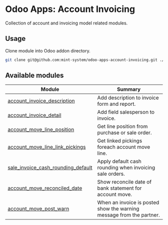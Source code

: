 # Odoo Apps: Account Invoicing

Collection of account and invoicing model related modules.

## Usage

Clone module into Odoo addon directory.

```bash
git clone git@github.com:mint-system/odoo-apps-account-invoicing.git ./addons/account_invoicing
```

## Available modules

| Module                                                                    | Summary                                                              |
| ------------------------------------------------------------------------- | -------------------------------------------------------------------- |
| [account_invoice_description](account_invoice_description/)               | Add description to invoice form and report.                          |
| [account_invoice_detail](account_invoice_detail/)                         | Add field salesperson to invoice.                                    |
| [account_move_line_position](account_move_line_position/)                 | Get line position from purchase or sale order.                       |
| [account_move_line_link_pickings](account_move_line_link_pickings/)       | Get linked pickings foreach account move line.                       |
| [sale_invoice_cash_rounding_default](sale_invoice_cash_rounding_default/) | Apply default cash rounding when invoicing sale orders.              |
| [account_move_reconciled_date](account_move_reconciled_date/)             | Show reconcile date of bank statement for account move.              |
| [account_move_post_warn](account_move_post_warn/)                         | When an invoice is posted show the warning message from the partner. |
